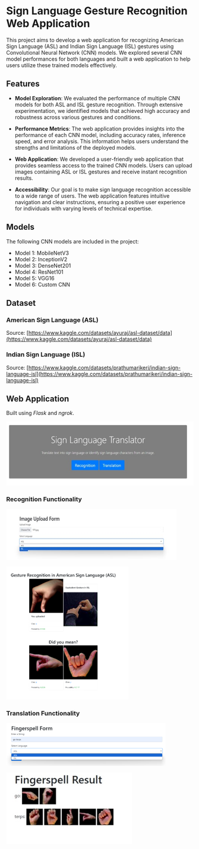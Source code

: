 # Sign Language Gesture Recognition Web Application

This project aims to develop a web application for recognizing American Sign Language (ASL) and Indian Sign Language (ISL) gestures using Convolutional Neural Network (CNN) models. We explored several CNN model performances for both languages and built a web application to help users utilize these trained models effectively.

## Features

- **Model Exploration**: We evaluated the performance of multiple CNN models for both ASL and ISL gesture recognition. Through extensive experimentation, we identified models that achieved high accuracy and robustness across various gestures and conditions.

- **Performance Metrics**: The web application provides insights into the performance of each CNN model, including accuracy rates, inference speed, and error analysis. This information helps users understand the strengths and limitations of the deployed models.

- **Web Application**: We developed a user-friendly web application that provides seamless access to the trained CNN models. Users can upload images containing ASL or ISL gestures and receive instant recognition results.

- **Accessibility**: Our goal is to make sign language recognition accessible to a wide range of users. The web application features intuitive navigation and clear instructions, ensuring a positive user experience for individuals with varying levels of technical expertise.
## Models

The following CNN models are included in the project:

- Model 1: MobileNetV3
- Model 2: InceptionV2
- Model 3: DenseNet201
- Model 4: ResNet101
- Model 5: VGG16
- Model 6: Custom CNN

## Dataset

### American Sign Language (ASL)

Source: [https://www.kaggle.com/datasets/ayuraj/asl-dataset/data](https://www.kaggle.com/datasets/ayuraj/asl-dataset/data)

### Indian Sign Language (ISL)

Source: [https://www.kaggle.com/datasets/prathumarikeri/indian-sign-language-isl](https://www.kaggle.com/datasets/prathumarikeri/indian-sign-language-isl) 

## Web Application

Built using *Flask* and *ngrok*. 

![Landing Page](static/images/landingPage.jpg)

### Recognition Functionality

![Form](static/images/gestureRecognitionOption.jpg)

![Output](static/images/gestureRecognitionExample.png)

### Translation Functionality

![Form](static/images/fingerSpellOption.png)

![Output](static/images/fingerSpellExample.png.jpg)
